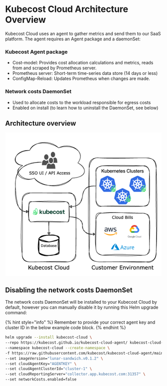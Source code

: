 # Kubecost Cloud Architecture Overview

Kubecost Cloud uses an agent to gather metrics and send them to our SaaS platform. The agent requires an Agent package and a daemonSet:

### Kubecost Agent package

* Cost-model: Provides cost allocation calculations and metrics, reads from and scraped by Prometheus server.
* Prometheus server: Short-term time-series data store (14 days or less)
* ConfigMap-Reload: Updates Prometheus when changes are made.&#x20;

### Network costs DaemonSet

* Used to allocate costs to the workload responsible for egress costs
* Enabled on install (to learn how to uninstall the DaemonSet, see below)

## Architecture overview

![Kubecost Cloud architecture diagram](/images/architecture.png)

## Disabling the network costs DaemonSet

The network costs DaemonSet will be installed to your Kubecost Cloud by default, however you can manually disable it by running this Helm upgrade command:

{% hint style="info" %}
Remember to provide your correct agent key and cluster ID in the below example code block.
{% endhint %}

```sh
helm upgrade --install kubecost-cloud \
--repo https://kubecost.github.io/kubecost-cloud-agent/ kubecost-cloud-agent \
--namespace kubecost-cloud --create-namespace \
-f https://raw.githubusercontent.com/kubecost/kubecost-cloud-agent/main/values-cloud-agent.yaml \
--set imageVersion="lunar-sandwich.v0.1.2" \
--set cloudAgentKey="AGENTKEY" \
--set cloudAgentClusterId="cluster-1" \
--set cloudReportingServer="collector.app.kubecost.com:31357" \
--set networkCosts.enabled=false
```